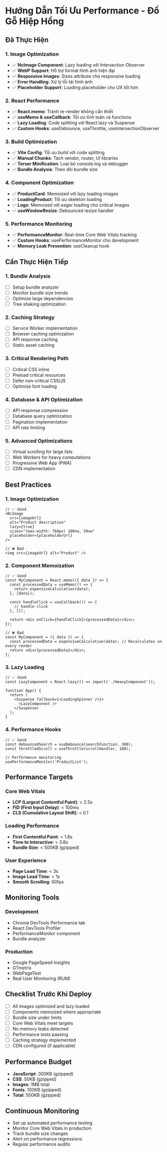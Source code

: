# Hướng Dẫn Tối Ưu Performance - Đồ Gỗ Hiệp Hồng

## Đã Thực Hiện

### 1. Image Optimization
- ✅ **NcImage Component**: Lazy loading với Intersection Observer
- ✅ **WebP Support**: Hỗ trợ format hình ảnh hiện đại
- ✅ **Responsive Images**: Sizes attribute cho responsive loading
- ✅ **Error Handling**: Xử lý lỗi tải hình ảnh
- ✅ **Placeholder Support**: Loading placeholder cho UX tốt hơn

### 2. React Performance
- ✅ **React.memo**: Tránh re-render không cần thiết
- ✅ **useMemo & useCallback**: Tối ưu tính toán và functions
- ✅ **Lazy Loading**: Code splitting với React.lazy và Suspense
- ✅ **Custom Hooks**: useDebounce, useThrottle, useIntersectionObserver

### 3. Build Optimization
- ✅ **Vite Config**: Tối ưu build với code splitting
- ✅ **Manual Chunks**: Tách vendor, router, UI libraries
- ✅ **Terser Minification**: Loại bỏ console.log và debugger
- ✅ **Bundle Analysis**: Theo dõi bundle size

### 4. Component Optimization
- ✅ **ProductCard**: Memoized với lazy loading images
- ✅ **LoadingProduct**: Tối ưu skeleton loading
- ✅ **Logo**: Memoized với eager loading cho critical images
- ✅ **useWindowResize**: Debounced resize handler

### 5. Performance Monitoring
- ✅ **PerformanceMonitor**: Real-time Core Web Vitals tracking
- ✅ **Custom Hooks**: usePerformanceMonitor cho development
- ✅ **Memory Leak Prevention**: useCleanup hook

## Cần Thực Hiện Tiếp

### 1. Bundle Analysis
- [ ] Setup bundle analyzer
- [ ] Monitor bundle size trends
- [ ] Optimize large dependencies
- [ ] Tree shaking optimization

### 2. Caching Strategy
- [ ] Service Worker implementation
- [ ] Browser caching optimization
- [ ] API response caching
- [ ] Static asset caching

### 3. Critical Rendering Path
- [ ] Critical CSS inline
- [ ] Preload critical resources
- [ ] Defer non-critical CSS/JS
- [ ] Optimize font loading

### 4. Database & API Optimization
- [ ] API response compression
- [ ] Database query optimization
- [ ] Pagination implementation
- [ ] API rate limiting

### 5. Advanced Optimizations
- [ ] Virtual scrolling for large lists
- [ ] Web Workers for heavy computations
- [ ] Progressive Web App (PWA)
- [ ] CDN implementation

## Best Practices

### 1. Image Optimization
```tsx
// ✅ Good
<NcImage 
  src={imageUrl}
  alt="Product description"
  lazy={true}
  sizes="(max-width: 768px) 100vw, 50vw"
  placeholder={placeholderUrl}
/>

// ❌ Bad
<img src={imageUrl} alt="Product" />
```

### 2. Component Memoization
```tsx
// ✅ Good
const MyComponent = React.memo(({ data }) => {
  const processedData = useMemo(() => {
    return expensiveCalculation(data);
  }, [data]);

  const handleClick = useCallback(() => {
    // handle click
  }, []);

  return <div onClick={handleClick}>{processedData}</div>;
});

// ❌ Bad
const MyComponent = ({ data }) => {
  const processedData = expensiveCalculation(data); // Recalculates on every render
  return <div>{processedData}</div>;
};
```

### 3. Lazy Loading
```tsx
// ✅ Good
const LazyComponent = React.lazy(() => import('./HeavyComponent'));

function App() {
  return (
    <Suspense fallback={<LoadingSpinner />}>
      <LazyComponent />
    </Suspense>
  );
}
```

### 4. Performance Hooks
```tsx
// ✅ Good
const debouncedSearch = useDebounce(searchFunction, 300);
const throttledScroll = useThrottle(scrollHandler, 100);

// Performance monitoring
usePerformanceMonitor('ProductList');
```

## Performance Targets

### Core Web Vitals
- **LCP (Largest Contentful Paint)**: < 2.5s
- **FID (First Input Delay)**: < 100ms
- **CLS (Cumulative Layout Shift)**: < 0.1

### Loading Performance
- **First Contentful Paint**: < 1.8s
- **Time to Interactive**: < 3.8s
- **Bundle Size**: < 500KB (gzipped)

### User Experience
- **Page Load Time**: < 3s
- **Image Load Time**: < 1s
- **Smooth Scrolling**: 60fps

## Monitoring Tools

### Development
- Chrome DevTools Performance tab
- React DevTools Profiler
- PerformanceMonitor component
- Bundle analyzer

### Production
- Google PageSpeed Insights
- GTmetrix
- WebPageTest
- Real User Monitoring (RUM)

## Checklist Trước Khi Deploy
- [ ] All images optimized and lazy loaded
- [ ] Components memoized where appropriate
- [ ] Bundle size under limits
- [ ] Core Web Vitals meet targets
- [ ] No memory leaks detected
- [ ] Performance tests passing
- [ ] Caching strategy implemented
- [ ] CDN configured (if applicable)

## Performance Budget
- **JavaScript**: 300KB (gzipped)
- **CSS**: 50KB (gzipped)
- **Images**: 1MB total
- **Fonts**: 100KB (gzipped)
- **Total**: 500KB (gzipped)

## Continuous Monitoring
- Set up automated performance testing
- Monitor Core Web Vitals in production
- Track bundle size changes
- Alert on performance regressions
- Regular performance audits 